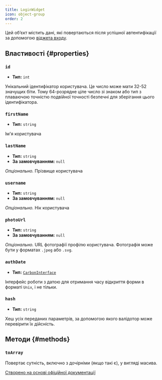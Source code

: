 ```yaml
---
title: LoginWidget
icon: object-group
order: 2
---
```


Цей об’єкт містить дані, які повертаються після успішної автентифікації за допомогою [віджета входу](../validator/login-widget.md).

## Властивості {#properties}

### `id`

- **Тип:** `int`

Унікальний ідентифікатор користувача. Це число може мати 32-52 значущих біти. Тому 64-розрядне ціле число зі знаком або тип з плаваючою точністю подвійної точності безпечні для зберігання цього ідентифікатора.

### `firstName`

- **Тип:** `string`

Ім'я користувача

### `lastName`

- **Тип:** `string`
- **За замовчуванням:** `null`

_Опціонально._ Прізвище користувача

### `username`

- **Тип:** `string`
- **За замовчуванням:** `null`

_Опціонально._ Нік користувача

### `photoUrl`

- **Тип:** `string`
- **За замовчуванням:** `null`

_Опціонально._ URL фотографії профілю користувача. Фотографія може бути у форматах `.jpeg` або `.svg`.

### `authDate`

- **Тип:** [`CarbonInterface`](https://carbon.nesbot.com/docs/)

Інтерфейс роботи з датою для отримання часу відкриття форми в форматі `Unix`, і не тільки.

### `hash`

- **Тип:** `string`

Хеш усіх переданих параметрів, за допомогою якого валідотор може перевірити їх дійсність.

## Методи {#methods}

### `toArray`

Повертає сутність, включно з дочірніми (якщо такі є), у вигляді масива.

[Створено на основі офіційної документації](https://core.telegram.org/widgets/login#receiving-authorization-data)